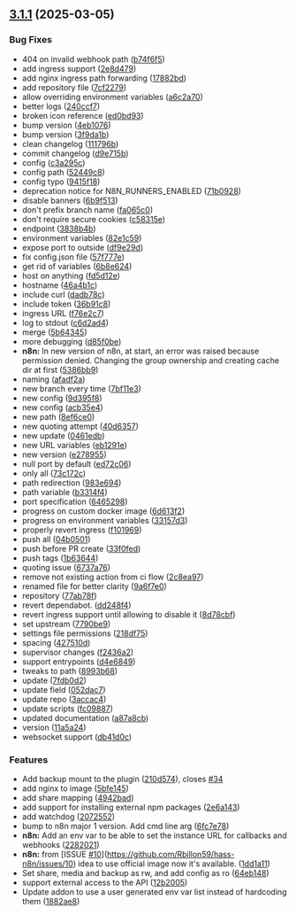 ## [3.1.1](https://github.com/Rbillon59/hass-n8n/compare/v3.1.0...v3.1.1) (2025-03-05)


### Bug Fixes

* 404 on invalid webhook path ([b74f6f5](https://github.com/Rbillon59/hass-n8n/commit/b74f6f545a1619ceb107108d757da0a2aeedc8f5))
* add ingress support ([2e8d479](https://github.com/Rbillon59/hass-n8n/commit/2e8d4798a63721382044183f0fded40d91c2a630))
* add nginx ingress path forwarding ([17882bd](https://github.com/Rbillon59/hass-n8n/commit/17882bd71bdf32fccb4fee13fdb70960ca78fadc))
* add repository file ([7cf2279](https://github.com/Rbillon59/hass-n8n/commit/7cf2279209feab3e3d55ed4eca7720d9672f44fb))
* allow overriding environment variables ([a6c2a70](https://github.com/Rbillon59/hass-n8n/commit/a6c2a7014c10b65ad0b9abceea5a287462bb36e8))
* better logs ([240ccf7](https://github.com/Rbillon59/hass-n8n/commit/240ccf7b44af33bd471b1dc8c9238ec4fee0ac62))
* broken icon reference ([ed0bd93](https://github.com/Rbillon59/hass-n8n/commit/ed0bd93eab11031bdef8e9ebf2e6d6171e1c9e74))
* bump version ([4eb1076](https://github.com/Rbillon59/hass-n8n/commit/4eb1076a5d69bf8ff6fe3eceecdccdb852b1d6c7))
* bump version ([3f9da1b](https://github.com/Rbillon59/hass-n8n/commit/3f9da1b1af0b202f7a2611b09528d204ace6f40a))
* clean changelog ([111796b](https://github.com/Rbillon59/hass-n8n/commit/111796baafc33d78ea94192e64516e8f297204c6))
* commit changelog ([d9e715b](https://github.com/Rbillon59/hass-n8n/commit/d9e715b45e939f296777bcad9cb1acd6edbba3d1))
* config ([c3a295c](https://github.com/Rbillon59/hass-n8n/commit/c3a295c52b7c2f23952b9eb7a318701dbb8789ac))
* config path ([52449c8](https://github.com/Rbillon59/hass-n8n/commit/52449c8717caebdc2a7ae77c6dee7fde731ff8a8))
* config typo ([9415f18](https://github.com/Rbillon59/hass-n8n/commit/9415f18d21c8f6bb267576a64d29986b2a84988c))
* deprecation notice for N8N_RUNNERS_ENABLED ([71b0928](https://github.com/Rbillon59/hass-n8n/commit/71b0928ae47bca2123b7bec653b73c2403e7f0bf))
* disable banners ([6b9f513](https://github.com/Rbillon59/hass-n8n/commit/6b9f513b87f12ebcca1aa6bd7bd739cbe3729c90))
* don't prefix branch name ([fa065c0](https://github.com/Rbillon59/hass-n8n/commit/fa065c0ae6c06c3899d9666962456f64f6ed3bf2))
* don't require secure cookies ([c58315e](https://github.com/Rbillon59/hass-n8n/commit/c58315ea8c71d112c5df2f81f64450fbf1083210))
* endpoint ([3838b4b](https://github.com/Rbillon59/hass-n8n/commit/3838b4bf31c9affeac82bd747e392b0607d39a5a))
* environment variables ([82e1c59](https://github.com/Rbillon59/hass-n8n/commit/82e1c5920b8b8bf03631ee9580dd9b2948aec726))
* expose port to outside ([df9e29d](https://github.com/Rbillon59/hass-n8n/commit/df9e29d9a05a40e005a58f81939e6986f4b7601a))
* fix config.json file ([57f777e](https://github.com/Rbillon59/hass-n8n/commit/57f777eb390516c028364018992bd2e66872ab06))
* get rid of variables ([6b8e624](https://github.com/Rbillon59/hass-n8n/commit/6b8e624c1887939ae4804877f5627742fca99b5d))
* host on anything ([fd5d12e](https://github.com/Rbillon59/hass-n8n/commit/fd5d12e7199698cc4ca85c9b07ddd6a9dfc92cc8))
* hostname ([46a4b1c](https://github.com/Rbillon59/hass-n8n/commit/46a4b1cc9a6cd3f66411ae9b29647464841d0db9))
* include curl ([dadb78c](https://github.com/Rbillon59/hass-n8n/commit/dadb78c6b0c61ce88fd20ecc9431f26c289c77e5))
* include token ([36b91c8](https://github.com/Rbillon59/hass-n8n/commit/36b91c8e956877d3f67cca250f7c9ba0c7a9d5dd))
* ingress URL ([f76e2c7](https://github.com/Rbillon59/hass-n8n/commit/f76e2c7f1a4afc82b399a8ff3c4ae544effdf0d4))
* log to stdout ([c6d2ad4](https://github.com/Rbillon59/hass-n8n/commit/c6d2ad4e9ae5fb8c77a938d120f92385febdee93))
* merge ([5b64345](https://github.com/Rbillon59/hass-n8n/commit/5b6434589003d46f4932ae1626d31c2f152e36bb))
* more debugging ([d85f0be](https://github.com/Rbillon59/hass-n8n/commit/d85f0be5ea2a1ec726aac5143231316344c8f1d3))
* **n8n:** In new version of n8n, at start, an error was raised because permission denied. Changing the group ownership and creating cache dir at first ([5386bb9](https://github.com/Rbillon59/hass-n8n/commit/5386bb9153e04dfc27416255c6e91e00cc8fe2c3))
* naming ([afadf2a](https://github.com/Rbillon59/hass-n8n/commit/afadf2ac6a42adc6c41ba943a739f3107d504bd0))
* new branch every time ([7bf11e3](https://github.com/Rbillon59/hass-n8n/commit/7bf11e3c710dbdac9d6561eefe3fb287792a37a4))
* new config ([9d395f8](https://github.com/Rbillon59/hass-n8n/commit/9d395f8478c3eb0e18ed56957769ab4df4a261c7))
* new config ([acb35e4](https://github.com/Rbillon59/hass-n8n/commit/acb35e4e55c923dc8d11f1f5f3e8265c86f6a7c5))
* new path ([8ef6ce0](https://github.com/Rbillon59/hass-n8n/commit/8ef6ce025ad87f5f6fbab7fe88b6aa7a13140ab0))
* new quoting attempt ([40d6357](https://github.com/Rbillon59/hass-n8n/commit/40d6357222a6cc442bff27a76f7cc4281a6daa79))
* new update ([0461edb](https://github.com/Rbillon59/hass-n8n/commit/0461edb6234138a7b4f5b21543c4fa89f3f6e505))
* new URL variables ([eb1291e](https://github.com/Rbillon59/hass-n8n/commit/eb1291eb0d47d800ec844a5ff9d5f09b451e860a))
* new version ([e278955](https://github.com/Rbillon59/hass-n8n/commit/e27895542aa9ebcf3d70d37c3dcd58aafc5056cd))
* null port by default ([ed72c06](https://github.com/Rbillon59/hass-n8n/commit/ed72c06da889f7b618526f32d08711bda7ccb513))
* only all ([73c172c](https://github.com/Rbillon59/hass-n8n/commit/73c172c4b26dea1776d68958485df0706b067a3f))
* path redirection ([983e694](https://github.com/Rbillon59/hass-n8n/commit/983e694d7700505fda8540db247a39345ec546a0))
* path variable ([b3314f4](https://github.com/Rbillon59/hass-n8n/commit/b3314f4cdfb1d4db460859080f6095a07ae1e98e))
* port specification ([6465298](https://github.com/Rbillon59/hass-n8n/commit/6465298d09e6c198fb18e4ee427c434cff355eb3))
* progress on custom docker image ([6d613f2](https://github.com/Rbillon59/hass-n8n/commit/6d613f21a124ea7931f0f40f9701dfe38aaa4b2b))
* progress on environment variables ([33157d3](https://github.com/Rbillon59/hass-n8n/commit/33157d3962b7b0c80709f3d6ad180231c01824fc))
* properly revert ingress ([f101969](https://github.com/Rbillon59/hass-n8n/commit/f10196983abda2816292279d252ff3666081ae3b))
* push all ([04b0501](https://github.com/Rbillon59/hass-n8n/commit/04b050197faf85600fa0d35d1a0936b385ed9404))
* push before PR create ([33f0fed](https://github.com/Rbillon59/hass-n8n/commit/33f0fedddf0da26b4d3c71fe99e31838990000b7))
* push tags ([1b63644](https://github.com/Rbillon59/hass-n8n/commit/1b63644984a62457259c853f4eccbc4d5fb9613f))
* quoting issue ([6737a76](https://github.com/Rbillon59/hass-n8n/commit/6737a7669e6b23a1b0655447cfb933af660185c1))
* remove not existing action from ci flow ([2c8ea97](https://github.com/Rbillon59/hass-n8n/commit/2c8ea97848052e3ef7f37d59ecefc1547704f374))
* renamed file for better clarity ([9a6f7e0](https://github.com/Rbillon59/hass-n8n/commit/9a6f7e02a71c3aafe4200841e9085862564f8f6c))
* repository ([77ab78f](https://github.com/Rbillon59/hass-n8n/commit/77ab78fea74df4dfc457bfd0bcf2de32674a0f73))
* revert dependabot. ([dd248f4](https://github.com/Rbillon59/hass-n8n/commit/dd248f43b41c952bfe81a2e4e18d46c14dc4aa7d))
* revert ingress support until allowing to disable it ([8d78cbf](https://github.com/Rbillon59/hass-n8n/commit/8d78cbf81f2ac5a401f5ad56aa4351deb9076ff6))
* set upstream ([7790be9](https://github.com/Rbillon59/hass-n8n/commit/7790be9d13b09e9ca5d44accf6ea9d75f736f303))
* settings file permissions ([218df75](https://github.com/Rbillon59/hass-n8n/commit/218df75ab4980b3aeba4d47f871f49d38397ddb2))
* spacing ([427510d](https://github.com/Rbillon59/hass-n8n/commit/427510d0a5ac85ce02843daa330695bceaf98927))
* supervisor changes ([f2436a2](https://github.com/Rbillon59/hass-n8n/commit/f2436a2804c82ed16ec07f96053d754c85ad49df))
* support entrypoints ([d4e6849](https://github.com/Rbillon59/hass-n8n/commit/d4e68491421ae66107bb95d2015cfa14d9eae943))
* tweaks to path ([8993b68](https://github.com/Rbillon59/hass-n8n/commit/8993b68aa42d189986a36e3f42f5b1029d627160))
* update ([7fdb0d2](https://github.com/Rbillon59/hass-n8n/commit/7fdb0d23fe20084423d61079ab11fa0da893a7fa))
* update field ([052dac7](https://github.com/Rbillon59/hass-n8n/commit/052dac74c4441f397d728e1717c896e2a253e9a9))
* update repo ([3accac4](https://github.com/Rbillon59/hass-n8n/commit/3accac43322a4da38543a2cb5e785725a0dd7c5b))
* update scripts ([fc09887](https://github.com/Rbillon59/hass-n8n/commit/fc09887a28a4395d937deebb322daed5d41207ed))
* updated documentation ([a87a8cb](https://github.com/Rbillon59/hass-n8n/commit/a87a8cb137181f85446db81b138e1ffe36b07914))
* version ([11a5a24](https://github.com/Rbillon59/hass-n8n/commit/11a5a246a9ef01a6354edc61a2fe68238c2abe3c))
* websocket support ([db41d0c](https://github.com/Rbillon59/hass-n8n/commit/db41d0c57883c23f601686ce58f9f9f72a90e967))


### Features

* Add backup mount to the plugin ([210d574](https://github.com/Rbillon59/hass-n8n/commit/210d574f453f440db10b9ab1f3dd2337f6b0166f)), closes [#34](https://github.com/Rbillon59/hass-n8n/issues/34)
* add nginx to image ([5bfe145](https://github.com/Rbillon59/hass-n8n/commit/5bfe145c4206c7552bf39ab9e7e100e9c791f34d))
* add share mapping ([4942bad](https://github.com/Rbillon59/hass-n8n/commit/4942bad83cdb1917ff71886d267e338c91e0619b))
* add support for installing external npm packages ([2e6a143](https://github.com/Rbillon59/hass-n8n/commit/2e6a1431d58b9e70f85a617708ee43cf6eebc625))
* add watchdog ([2072552](https://github.com/Rbillon59/hass-n8n/commit/2072552d2819bdd53f62cdb326c05f01bc271b7c))
* bump to n8n major 1 version. Add cmd line arg ([6fc7e78](https://github.com/Rbillon59/hass-n8n/commit/6fc7e787cbf25a21b2a939027d4a7fa06bf6ef83))
* **n8n:** Add an env var to be able to set the instance URL for callbacks and webhooks ([2282021](https://github.com/Rbillon59/hass-n8n/commit/2282021509962553dccced5e283ff41794fc6fef))
* **n8n:** from [ISSUE [#10](https://github.com/Rbillon59/hass-n8n/issues/10)](https://github.com/Rbillon59/hass-n8n/issues/10) idea to use official image now it's available. ([1dd1a11](https://github.com/Rbillon59/hass-n8n/commit/1dd1a111b5cbaa95d52ef42992210dd92d86c31a))
* Set share, media and backup as rw, and add config as ro ([64eb148](https://github.com/Rbillon59/hass-n8n/commit/64eb148c8af4ab22a818af90fcf1d9096645ce81))
* support external access to the API ([12b2005](https://github.com/Rbillon59/hass-n8n/commit/12b200514a7b1b10e5275dfe1cadd9523d7d2751))
* Update addon to use a user generated env var list instead of hardcoding them ([1882ae8](https://github.com/Rbillon59/hass-n8n/commit/1882ae89a6a78cb87716ccdd0f0839f6dcccee1f))



